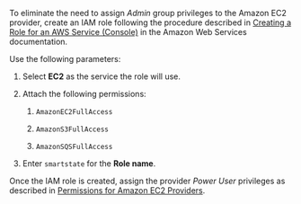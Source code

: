 To eliminate the need to assign *Admin* group privileges to the Amazon
EC2 provider, create an IAM role following the procedure described in
[Creating a Role for an AWS Service
(Console)](https://docs.aws.amazon.com/IAM/latest/UserGuide/id_roles_create_for-service.html)
in the Amazon Web Services documentation.

Use the following parameters:

1.  Select **EC2** as the service the role will use.

2.  Attach the following permissions:

    1.  `AmazonEC2FullAccess`

    2.  `AmazonS3FullAccess`

    3.  `AmazonSQSFullAccess`

3.  Enter `smartstate` for the **Role name**.

Once the IAM role is created, assign the provider *Power User* privileges as described in [Permissions for Amazon EC2 Providers](#amazon-provider-permissions).
